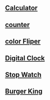 ## [Calculator](https://mohit15-web.github.io/JavaScript-Projects/Calculator/)
## [counter](https://mohit15-web.github.io/JavaScript-Projects/counter/)
## [color Fliper](https://mohit15-web.github.io/JavaScript-Projects/color%20Fliper/)
## [Digital Clock](https://mohit15-web.github.io/JavaScript-Projects/DigitalClock/)
## [Stop Watch](https://mohit15-web.github.io/JavaScript-Projects/stopWatch/)
## [Burger King](https://mohit15-web.github.io/JavaScript-Projects/burgerKing/)
